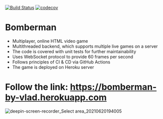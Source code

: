 [![Build Status](https://www.travis-ci.com/vl4dkravets/Bomberman.svg?branch=main)](https://www.travis-ci.com/vl4dkravets/Bomberman)
[![codecov](https://codecov.io/gh/vl4dkravets/Bomberman/branch/main/graph/badge.svg?token=XDEE92SBJK)](https://codecov.io/gh/vl4dkravets/Bomberman)

# Bomberman
* Multiplayer, online HTML video game
* Multithreaded backend, which supports multiple live games on a server
* The code is covered with unit tests for further maintainability
* Uses WebSocket protocol to provide 60 frames per second
* Follows principles of CI & CD via GitHub Actions
* The game is deployed on Heroku server

# Follow the link: https://bomberman-by-vlad.herokuapp.com

![deepin-screen-recorder_Select area_20210620194005](https://user-images.githubusercontent.com/47478584/122691737-813c2400-d1ff-11eb-90fd-1f8d857d4402.gif)

